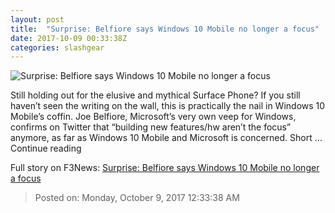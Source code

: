 ```yaml
---
layout: post
title:  "Surprise: Belfiore says Windows 10 Mobile no longer a focus"
date: 2017-10-09 00:33:38Z
categories: slashgear
---
```


![Surprise: Belfiore says Windows 10 Mobile no longer a focus](https://c.slashgear.com/wp-content/uploads/2017/10/windows-no-mobile.jpg)

Still holding out for the elusive and mythical Surface Phone? If you still haven’t seen the writing on the wall, this is practically the nail in Windows 10 Mobile’s coffin. Joe Belfiore, Microsoft’s very own veep for Windows, confirms on Twitter that “building new features/hw aren’t the focus” anymore, as far as Windows 10 Mobile and Microsoft is concerned. Short … Continue reading


Full story on F3News: [Surprise: Belfiore says Windows 10 Mobile no longer a focus](http://www.f3nws.com/n/H4dZAC)

> Posted on: Monday, October 9, 2017 12:33:38 AM
